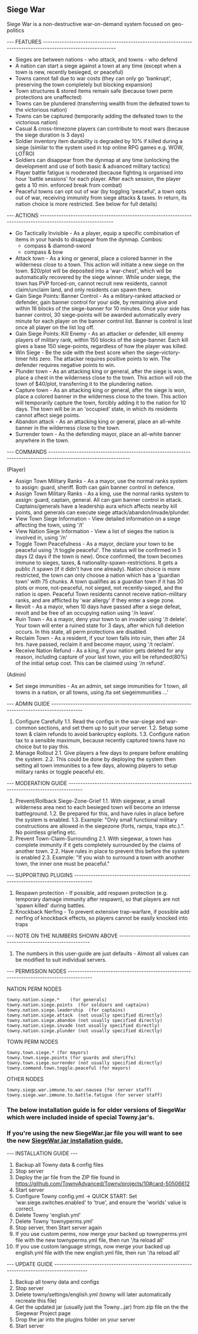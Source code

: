 []()Siege War
-------------
Siege War is a non-destructive war-on-demand system focused on geo-politics

--- FEATURES -------------------------------------------------------------------------------------------------------------
* Sieges are between nations - who attack, and towns - who defend
* A nation can start a siege against a town at any time (except when a town is new, recently besieged, or peaceful)
* Towns cannot fall due to war costs (they can only go 'bankrupt', preserving the town completely but blocking expansion)
* Town structures & stored items remain safe (because town perm protections are unaffected)
* Towns can be plundered (transferring wealth from the defeated town to the victorious nation)
* Towns can be captured (temporarily adding the defeated town to the victorious nation)
* Casual & cross-timezone players can contribute to most wars (because the siege duration is 3 days)
* Soldier inventory item durability is degraded by 10% if killed during a siege (similar to the system used in top online RPG games e.g. WOW, LOTRO)
* Soldiers can disappear from the dynmap at any time (unlocking the development and use of both basic & advanced military tactics)
* Player battle fatigue is moderated  (because fighting is organised into  hour 'battle sessions' for each player. After each session, the player gets a 10 min. enforced break from combat)
* Peaceful towns can opt out of war (by toggling 'peaceful', a town opts out of war, receiving immunity from siege attacks & taxes. In return, its nation choice is more restricted. See below for full details)

--- ACTIONS -------------------------------------------------------------------------------------------------------------
* Go Tactically Invisible - As a player, equip a specific combination of items in your hands to disappear from the dynmap. Combos:
    - compass & diamond-sword
    - compass & bow
* Attack town - As a king or general, place a colored banner in the wilderness close to a town. This action will initiate a new siege on the town. $20/plot will be deposited into a 'war-chest', which will be automatically recovered by the siege winner. While under siege, the town has PVP forced-on, cannot recruit new residents, cannot claim/unclaim land, and only residents can spawn there.
* Gain Siege Points: Banner Control - As a military-ranked attacked or defender, gain banner control for your side, by remaining alive and within 16 blocks of the siege-banner for 10 minutes. Once your side has banner control, 30 siege-points will be awarded automatically every minute for each player on the banner control list. Banner is control is lost once all player on the list log off.
* Gain Siege Points: Kill Enemy - As an attacker or defender, kill enemy players of military rank, within 150 blocks of the siege-banner. Each kill gives a base 150 siege-points, regardless of how the player was killed.
* Win Siege - Be the side with the best score when the siege-victory-timer hits zero. The attacker requires positive points to win. The defender requires negative points to win.
* Plunder town - As an attacking king or general, after the siege is won, place a chest in the wilderness close to the town. This action will rob the town of $40/plot, transferring it to the plundering nation. 
* Capture town - As an attacking king or general, after the siege is won, place a colored banner in the wilderness close to the town. This action will temporarily capture the town, forcibly adding it to the nation for 10 days. The town will be in an 'occupied' state, in which its residents cannot affect siege points.
* Abandon attack - As an attacking king or general, place an all-white banner in the wilderness close to the town.
* Surrender town - As the defending mayor, place an all-white banner anywhere in the town.

--- COMMANDS ----------------------------------------------------------------------------------------------------------------

(Player)
* Assign Town Military Ranks - As a mayor, use the normal ranks system to assign:  guard, sheriff. Both can gain banner control in defence.
* Assign Town Military Ranks - As a king, use the normal ranks system to assign:  guard, captain, general. All can gain banner control in attack. Captains/generals have a leadership aura which affects nearby kill points, and generals can execute siege attack/abandon/invade/plunder.
* View Town Siege Information - View detailed information on a siege affecting the town, using '/t'
* View Nation Siege Information - View a list of sieges the nation is involved in, using '/n'
* Toggle Town Peacefulness - As a mayor, declare your town to be peaceful using '/t toggle peaceful'. The status will be confirmed in 5 days (2 days if the town is new). Once confirmed, the town becomes immune to sieges, taxes, & nationality-spawn-restrictions. It gets a public /t spawn (if it didn't have one already). Nation choice is more restricted, the town can only choose a nation which has a 'guardian town' with 75 chunks. A town qualifies as a guardian town if it has 30 plots or more, not-peaceful, not sieged, not recently-sieged, and the nation is open. Peaceful Town residents cannot receive nation-military ranks, and are afflicted by 'war allergy' if they enter a siege zone.
* Revolt - As a mayor, when 10 days have passed after a siege defeat, revolt and be free of an occupying nation using '/n leave'.
* Ruin Town - As a mayor, deny your town to an invader using '/t delete'. Your town will enter a ruined state for 3 days, after which full deletion occurs. In this state, all perm protections are disabled.
* Reclaim Town - As a resident, if your town falls into ruin, then after 24 hrs. have passed, reclaim it and become mayor, using '/t reclaim'.
* Receive Nation Refund - As a king, if your nation gets deleted for any reason, including capture of your last town, you will be refunded(80%) of the initial setup cost. This can be claimed using '/n refund'.

(Admin)
* Set siege immunities - As an admin, set siege immunities for 1 town, all towns in a nation, or all towns, using /ta set siegeimmunities ...'

--- ADMIN GUIDE -------------------------------------------------------------------------------------------
1. Configure Carefully
1.1. Read the configs in the war-siege and war-common sections, and set them up to suit your server.
1.2. Setup some town & claim refunds to avoid bankruptcy exploits.
1.3. Configure nation tax to a sensible maximum, because recently captured towns have no choice but to pay this.
2. Manage Rollout 
2.1. Give players a few days to prepare before enabling the system.
2.2. This could be done by deploying the system then setting all town immunities to a few days, allowing players to setup military ranks or toggle peaceful etc.

--- MODERATION GUIDE ------------------------------------------------------------------------------------
1. Prevent/Rollback Siege-Zone-Grief
1.1. With siegewar, a small wilderness area next to each besieged town will become an intense battleground.
1.2. Be prepared for this, and have rules in place before the system is enabled.
1.3. Example: "Only small functional military constructions are allowed in the siegezone (forts, ramps, traps etc.).". No pointless griefing etc.
2. Prevent Town-Claim-Surrounding
2.1. With siegewar, a town has complete immunity if it gets completely surrounded by the claims of another town.
2.2. Have rules in place to prevent this before the system is enabled
2.3. Example: "If you wish to surround a town with another town, the inner one must be peaceful."

--- SUPPORTING PLUGINS -------------------------------------------------------------------------------------
1. Respawn protection - If possible, add respawn protection (e.g. temporary damage immunity after respawn), so that players are not 'spawn killed' during battles.
2. Knockback Nerfing - To prevent extensive trap-warfare, if possible add nerfing of knockback effects, so players cannot be easily knocked into traps

--- NOTE ON THE NUMBERS SHOWN ABOVE -----------------------------------------------------------------
1. The numbers in this user-guide are just defaults - Almost all values can be modified to suit individual servers.

--- PERMISSION NODES ----------------------------------------------------------------------------------------

NATION PERM NODES
```
towny.nation.siege.*    (for generals)
towny.nation.siege.points  (for soldiers and captains)
towny.nation.siege.leadership  (for captains)
towny.nation.siege.attack  (not usually specified directly)
towny.nation.siege.abandon (not usually specified directly)
towny.nation.siege.invade (not usually specified directly)
towny.nation.siege.plunder (not usually specified directly)
```

TOWN PERM NODES
```
towny.town.siege.* (for mayors)
towny.town.siege.points (for guards and sheriffs)
towny.town.siege.surrender (not usually specified directly)
towny.command.town.toggle.peaceful (for mayors)
```

OTHER NODES
```
towny.siege.war.immune.to.war.nausea (for server staff)
towny.siege.war.immune.to.battle.fatigue (for server staff)
```

### The below installation guide is for older versions of SiegeWar which were included inside of special Towny.jar's.
### If you're using the new SiegeWar.jar file you will want to see the new [SiegeWar.jar installation guide.](https://github.com/TownyAdvanced/Towny/wiki/Siege-War-Installation)

--- INSTALLATION GUIDE ---

1. Backup all Towny data & config files
2. Stop server
3. Deploy the jar file from the ZIP file found in https://github.com/TownyAdvanced/Towny/projects/10#card-50506612
4. Start server
5. Configure Towny config.yml -> QUICK START: Set 'war.siege.switches.enabled' to 'true', and ensure the 'worlds' value is correct. 
6. Delete Towny 'english.yml'
7. Delete Towny 'townyperms.yml'
8. Stop server, then Start server again
9. If you use custom perms, now merge your backed up townyperms.yml file with the new townyperms.yml file, then run '/ta reload all'
10. If you use custom language strings, now merge your backed up english.yml file with the new english.yml file, then run '/ta reload all'

--- UPDATE GUIDE --------------------------------------------------------------------------------------------

1. Backup all towny data and configs
2. Stop server
3. Delete towny/settings/english.yml (towny will later automatically recreate this file)
4. Get the updated jar (usually just the Towny...jar) from zip file on the the Siegewar Project page
5. Drop the jar into the plugins folder on your server
6. Start server
﻿